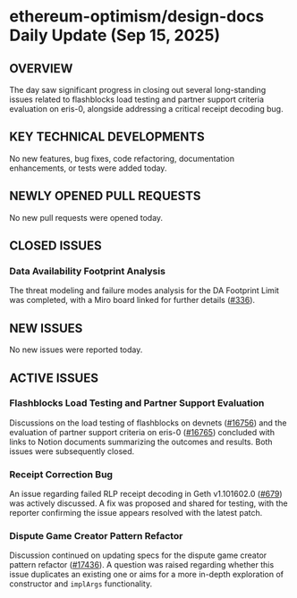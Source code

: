 # ethereum-optimism/design-docs Daily Update (Sep 15, 2025)
## OVERVIEW 
The day saw significant progress in closing out several long-standing issues related to flashblocks load testing and partner support criteria evaluation on eris-0, alongside addressing a critical receipt decoding bug.

## KEY TECHNICAL DEVELOPMENTS
No new features, bug fixes, code refactoring, documentation enhancements, or tests were added today.

## NEWLY OPENED PULL REQUESTS
No new pull requests were opened today.

## CLOSED ISSUES
### Data Availability Footprint Analysis
The threat modeling and failure modes analysis for the DA Footprint Limit was completed, with a Miro board linked for further details ([#336](https://github.com/ethereum-optimism/design-docs/issues/336)).

## NEW ISSUES
No new issues were reported today.

## ACTIVE ISSUES
### Flashblocks Load Testing and Partner Support Evaluation
Discussions on the load testing of flashblocks on devnets ([#16756](https://github.com/ethereum-optimism/design-docs/issues/16756)) and the evaluation of partner support criteria on eris-0 ([#16765](https://github.com/ethereum-optimism/design-docs/issues/16765)) concluded with links to Notion documents summarizing the outcomes and results. Both issues were subsequently closed.

### Receipt Correction Bug
An issue regarding failed RLP receipt decoding in Geth v1.101602.0 ([#679](https://github.com/ethereum-optimism/design-docs/issues/679)) was actively discussed. A fix was proposed and shared for testing, with the reporter confirming the issue appears resolved with the latest patch.

### Dispute Game Creator Pattern Refactor
Discussion continued on updating specs for the dispute game creator pattern refactor ([#17436](https://github.com/ethereum-optimism/design-docs/issues/17436)). A question was raised regarding whether this issue duplicates an existing one or aims for a more in-depth exploration of constructor and `implArgs` functionality.